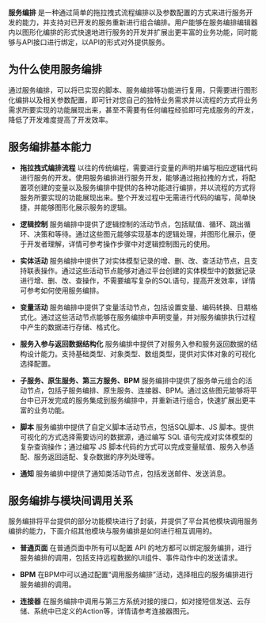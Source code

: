 **服务编排** 是一种通过简单的拖拉拽式流程编排以及参数配置的方式来进行服务开发的能力，并支持对已开发的服务重新进行组合编排。用户能够在服务编排编辑器内以图形化编排的形式快速地进行服务的开发并扩展出更丰富的业务功能，同时能够与API接口进行绑定，以API的形式对外提供服务。

## 为什么使用服务编排

通过服务编排，可以将已实现的脚本、服务编排等功能进行复用，只需要进行图形化编排以及相关参数配置，即可针对您自己的独特业务需求并以流程的方式将业务需求所要实现的功能展现出来，甚至不需要有任何编程经验即可完成服务的开发，降低了开发难度提高了开发效率。

## 服务编排基本能力

* **拖拉拽式编排流程**
以往的传统编程，需要进行变量的声明并编写相应逻辑代码进行服务的开发。使用服务编排进行服务开发，能够通过拖拉拽的方式，将配置项创建的变量以及服务编排中提供的各种功能进行编排，并以流程的方式将服务所要实现的功能展现出来。整个开发过程中无需进行代码的编写，简单快捷，并能够图形化展示服务的逻辑。

* **逻辑控制**
服务编排中提供了逻辑控制的活动节点，包括赋值、循环、跳出循环、决策和等待。通过这些图元能够实现基本的逻辑处理，并图形化展示，便于开发者理解，详情可参考操作步骤中对逻辑控制图元的使用。

* **实体活动**
服务编排中提供了对实体模型记录的增、删、改、查活动节点，且支持联表操作。通过这些活动节点能够对通过平台创建的实体模型中的数据记录进行增、删、改、查操作，不需要编写复杂的SQL语句，提高开发效率，详情可参考如何使用服务编排。

* **变量活动**
服务编排中提供了变量活动节点，包括设置变量、编码转换、日期格式化。通过这些活动节点能够在服务编排中声明变量，并对服务编排执行过程中产生的数据进行存储、格式化。

* **服务入参与返回数据结构化**
服务编排中提供了对服务入参和服务返回数据的结构设计能力。支持基础类型、对象类型、数组类型，提供对实体对象的可视化选择配置。

* **子服务、原生服务、第三方服务、BPM**
服务编排中提供了服务单元组合的活动节点，包括子服务编排、原生服务、连接器、BPM。通过这些图元能够将平台中已开发完成的服务集成到服务编排中，并重新进行组合，快速扩展出更丰富的业务功能。

* **脚本**
服务编排中提供了自定义脚本活动节点，包括SQL脚本、JS 脚本。提供可视化的方式选择需要访问的数据源，通过编写 SQL 语句完成对实体模型的复杂查询操作；通过编写 JS 脚本代码的方式可以完成变量赋值、服务入参适配、服务返回适配、复杂数据的序列处理等。

* **通知**
服务编排中提供了通知类活动节点，包括发送邮件、发送消息。

## 服务编排与模块间调用关系

服务编排将平台提供的部分功能模块进行了封装，并提供了平台其他模块调用服务编排的能力，下面介绍其他模块与服务编排是如何进行相互调用的。

* **普通页面**
在普通页面中所有可以配置 API 的地方都可以绑定服务编排，进行服务编排的调用，包括支持远程数据的UI组件、事件动作中的发送请求。

* **BPM**
在BPM中可以通过配置“调用服务编排”活动，选择相应的服务编排进行服务编排的调用。

* **连接器**
在服务编排中调用与第三方系统对接的接口，如对接短信发送、云存储、系统中已定义的Action等，详情请参考连接器图元。